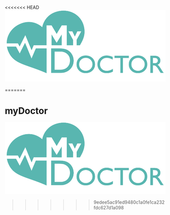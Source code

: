 <<<<<<< HEAD
![Logo](https://github.com/dtorlons/myDoctor/blob/main/myDoctor/src/main/webapp/images/logo.png)


=======
# myDoctor

![Logo](https://github.com/dtorlons/myDoctor/blob/main/myDoctor/src/main/webapp/images/logo.png)
>>>>>>> 9edee5ac91ed9480c1a0fe1ca232fdc627d1a098
